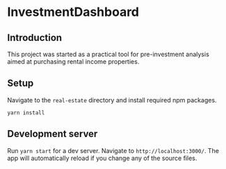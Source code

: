 # InvestmentDashboard

## Introduction

This project was started as a practical tool for pre-investment analysis aimed at
purchasing rental income properties.

## Setup

Navigate to the `real-estate` directory and install required npm packages.

`yarn install`

## Development server

Run `yarn start` for a dev server. Navigate to `http://localhost:3000/`. The app will automatically reload if you change any of the source files.

